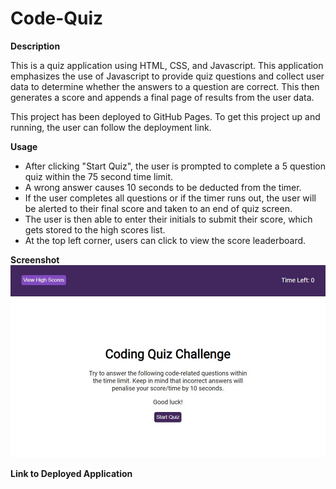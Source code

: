 # Code-Quiz

**Description**

This is a quiz application using HTML, CSS, and Javascript. This application emphasizes the use of Javascript to provide quiz questions and collect user data to determine whether the answers to a question are correct. This then generates a score and appends a final page of results from the user data.

This project has been deployed to GitHub Pages. To get this project up and running, the user can follow the deployment link.

**Usage**

* After clicking "Start Quiz", the user is prompted to complete a 5 question quiz within the 75 second time limit. 
* A wrong answer causes 10 seconds to be deducted from the timer. 
* If the user completes all questions or if the timer runs out, the user will be alerted to their final score and taken to an end of quiz screen.
* The user is then able to enter their initials to submit their score, which gets stored to the high scores list.
* At the top left corner, users can click to view the score leaderboard.

**Screenshot**
![Screenshot](https://github.com/jhong1016/Code-Quiz/blob/main/assets/screenshot.JPG)

**Link to Deployed Application**
